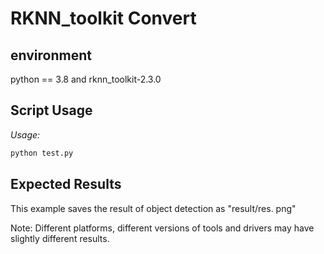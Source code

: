 # RKNN_toolkit Convert

## environment

python == 3.8 and rknn_toolkit-2.3.0

## Script Usage
*Usage:*
```sh
python test.py
```
## Expected Results
This example saves the result of object detection as "result/res. png"

Note: Different platforms, different versions of tools and drivers may have slightly different results.